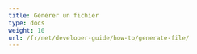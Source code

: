 ```yaml
---
title: Générer un fichier
type: docs
weight: 10
url: /fr/net/developer-guide/how-to/generate-file/
---
```

